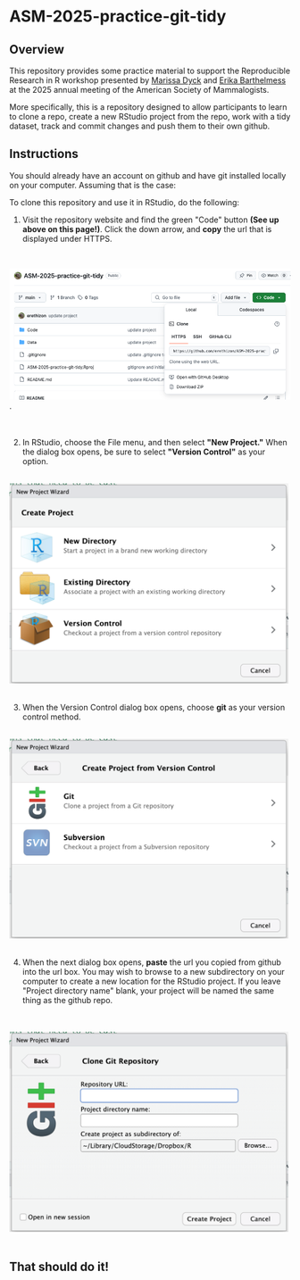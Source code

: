 # ASM-2025-practice-git-tidy
## Overview
This repository provides some practice material to support the Reproducible Research in R workshop 
presented by [Marissa Dyck](https://github.com/marissadyck) and [Erika Barthelmess](https://github.com/erethizon) at the
2025 annual meeting of the American Society of Mammalogists.

More specifically, this is a repository designed to allow participants to learn to clone a repo, create a new RStudio
project from the repo, work with a tidy dataset, track and commit changes and push them to their own github.

## Instructions
You should already have an account on github and have git installed locally on your computer. Assuming that is the case:

To clone this repository and use it in RStudio, do the following:  

1. Visit the repository website and find the green "Code" button **(See up above on this page!)**. Click the down arrow, and **copy** the url that is displayed under HTTPS.     
<br>     
     
<img src="Images/clone_repo.png" width=700>.    
<br>
<br>

2. In RStudio, choose the File menu, and then select **"New Project."** When the dialog box opens, be sure to select **"Version Control"** as your option.     
<br>

<img src="Images/create_project.png" width=500>     
<br>
<br>


3. When the Version Control dialog box opens, choose **git** as your version control method. 
<br>

<img src="Images/choose_git.png" width=500>    
<br>
<br>

4. When the next dialog box opens, **paste** the url you copied from github into the url box. You may wish to browse to a new subdirectory on your computer to create a new location for the RStudio project. If you leave "Project directory name" blank, your project will be named the same thing as the github repo.
<br>
<br>
<img src="Images/add_repo_url.png" width=500>
<br>
<br>

## That should do it!



  
  


